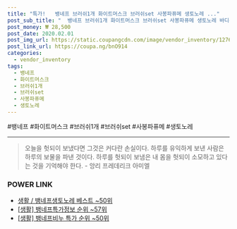 ```yaml
--- 
title: "특가!   뱅네프 브러쉬1개 화이트머스크 브러쉬set 사봉파퓨메 생토노레 ..." 
post_sub_title: "  뱅네프 브러쉬1개 화이트머스크 브러쉬set 사봉파퓨메 생토노레 바디워시1개" 
post_money: ₩ 28,500 
post_date: 2020.02.01 
post_img_url: https://static.coupangcdn.com/image/vendor_inventory/1276/b85a4949408b434384a04b11bedf2d2eb6416ee85f07010f9c2bf9813b10.jpg 
post_link_url: https://coupa.ng/bnO914 
categories: 
  - vendor_inventory 
tags: 
  - 뱅네프 
  - 화이트머스크 
  - 브러쉬1개 
  - 브러쉬set 
  - 사봉파퓨메 
  - 생토노레 
--- 
```

  #뱅네프 #화이트머스크 #브러쉬1개 #브러쉬set #사봉파퓨메 #생토노레 
<hr> 

> 오늘을 헛되이 보냈다면 그것은 커다란 손실이다. 하루를 유익하게 보낸 사람은 하루의 보물을 파낸 것이다. 하루를 헛되이 보냄은 내 몸을 헛되이 소모하고 있다는 것을 기억해야 한다. - 앙리 프레데리크 아미엘 


### POWER LINK

* <a href="https://blog.naver.com/santokki14/221778820668" target="_blank">생활 / 뱅네프생토노레 베스트 ~50위</a>
* <a href="https://blog.naver.com/sakai111/221775495582" target="_blank"> [생활] 뱅네프특가정보 순위 ~57위</a>
* <a href="https://blog.naver.com/sakai111/221792537844" target="_blank"> [생활] 뱅네프비누 특가 순위 ~50위</a>
